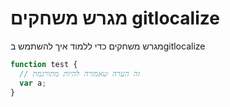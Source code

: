 # מגרש משחקים gitlocalize

מגרש משחקים כדי ללמוד איך להשתמש בgitlocalize

```js
function test {
  // זה הערה שאמורה להיות מתורגמת
  var a;
}
```

